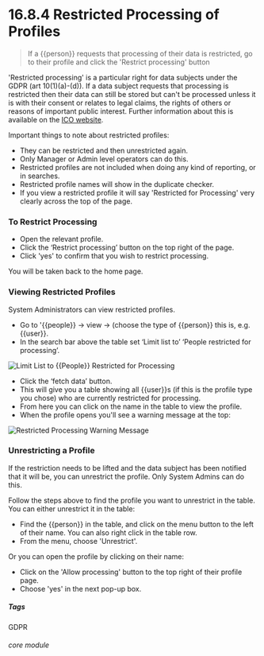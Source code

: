 # 16.8.4  <i class="fa fa-user"></i> Restricted Processing of Profiles

> If a {{person}} requests that processing of their data is restricted, go to their profile and click the 'Restrict processing' button



'Restricted processing' is a particular right for data subjects under the GDPR (art 10(1)(a)-(d)). If a data subject requests that processing is restricted then their data can still be stored but can't be processed unless it is with their consent or relates to legal claims, the rights of others or reasons of important public interest.  Further information about this is available on the [ICO website](https://ico.org.uk/for-organisations/guide-to-data-protection/guide-to-the-general-data-protection-regulation-gdpr/individual-rights/right-to-restrict-processing/).

Important things to note about restricted profiles:

- They can be restricted and then unrestricted again.
- Only Manager or Admin level operators can do this.
- Restricted profiles are not included when doing any kind of reporting, or in searches.
- Restricted profile names will show in the duplicate checker.
- If you view a restricted profile it will say 'Restricted for Processing' very clearly across the top of the page. 

### To Restrict Processing

- Open the relevant profile.
- Click the ‘Restrict processing’ button on the top right of the page.
- Click 'yes' to confirm that you wish to restrict processing. 

You will be taken back to the home page.

### Viewing Restricted Profiles
System Administrators can view restricted profiles. 

- Go to '{{people}} -> view -> (choose the type of {{person}} this is, e.g. {{user}}.
- In the search bar above the table set ‘Limit list to’ ‘People restricted for processing’. 

![Limit List to {{People}} Restricted for Processing](16.8.4a.png)

- Click the ‘fetch data’ button. 
- This will give you a table showing all {{user}}s (if this is the profile type you chose) who are currently restricted for processing.
- From here you can click on the name in the table to view the profile. 
- When the profile opens you'll see a warning message at the top:

![Restricted Processing Warning Message](16.8.4b.png)

### Unrestricting a Profile
If the restriction needs to be lifted and the data subject has been notified that it will be, you can unrestrict the profile. Only System Admins can do this. 

Follow the steps above to find the profile you want to unrestrict in the table. You can either unrestrict it in the table:
   - Find the {{person}} in the table, and click on the menu button to the left of their name. You can also right click in the table row. 
   - From the menu, choose 'Unrestrict'.
   
Or you can open the profile by clicking on their name:
   - Click on the 'Allow processing' button to the top right of their profile page. 
   - Choose 'yes' in the next pop-up box.


##### Tags
GDPR

###### core module
